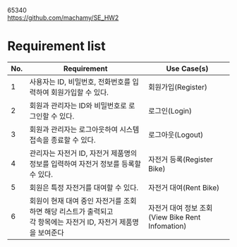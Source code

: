 65340<br>
https://github.com/machamy/SE_HW2

# Requirement list
No.|Requirement|Use Case(s)|
|--|------|---|
|1|사용자는 ID, 비밀번호, 전화번호를 입력하여 회원가입할 수 있다.|회원가입(Register)|
|2|회원과 관리자는 ID와 비밀번호로 로그인할 수 있다.|로그인(Login)|
|3|회원과 관리자는 로그아웃하여 시스템 접속을 종료할 수 있다.|로그아웃(Logout)|
|4|관리자는 자전거 ID, 자전거 제품명의 정보를 입력하여 자전거 정보를 등록할 수 있다. |자전거 등록(Register Bike)|
|5|회원은 특정 자전거를 대여할 수 있다. |자전거 대여(Rent Bike)|
|6|회원이 현재 대여 중인 자전거를 조회하면 해당 리스트가 출력되고<br> 각 항목에는 자전거 ID, 자전거 제품명을 보여준다 |자전거 대여 정보 조회(View Bike Rent Infomation)|
